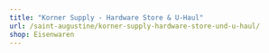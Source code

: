 ```yaml
---
title: "Korner Supply - Hardware Store & U-Haul"
url: /saint-augustine/korner-supply-hardware-store-und-u-haul/
shop: Eisenwaren
---
```

